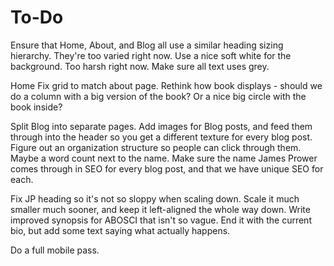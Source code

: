 # To-Do

Ensure that Home, About, and Blog all use a similar heading sizing hierarchy. They're too varied right now.
Use a nice soft white for the background. Too harsh right now.
Make sure all text uses grey.

Home
Fix grid to match about page. Rethink how book displays - should we do a column with a big version of the book? Or a nice big circle with the book inside?

Split Blog into separate pages.
Add images for Blog posts, and feed them through into the header so you get a different texture for every blog post.
Figure out an organization structure so people can click through them. Maybe a word count next to the name.
Make sure the name James Prower comes through in SEO for every blog post, and that we have unique SEO for each.

Fix JP heading so it's not so sloppy when scaling down. Scale it much smaller much sooner, and keep it left-aligned the whole way down.
Write improved synopsis for ABOSCI that isn't so vague. End it with the current bio, but add some text saying what actually happens.

Do a full mobile pass.

